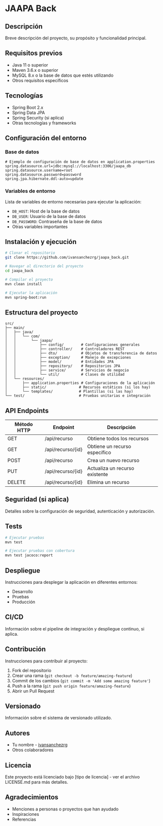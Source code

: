 # JAAPA Back

## Descripción
Breve descripción del proyecto, su propósito y funcionalidad principal.

## Requisitos previos
- Java 11 o superior
- Maven 3.6.x o superior
- MySQL 8.x o la base de datos que estés utilizando
- Otros requisitos específicos

## Tecnologías
- Spring Boot 2.x
- Spring Data JPA
- Spring Security (si aplica)
- Otras tecnologías y frameworks

## Configuración del entorno
### Base de datos
```properties
# Ejemplo de configuración de base de datos en application.properties
spring.datasource.url=jdbc:mysql://localhost:3306/jaapa_db
spring.datasource.username=root
spring.datasource.password=password
spring.jpa.hibernate.ddl-auto=update
```

### Variables de entorno
Lista de variables de entorno necesarias para ejecutar la aplicación:
- `DB_HOST`: Host de la base de datos
- `DB_USER`: Usuario de la base de datos
- `DB_PASSWORD`: Contraseña de la base de datos
- Otras variables importantes

## Instalación y ejecución
```bash
# Clonar el repositorio
git clone https://github.com/ivansanchezrg/jaapa_back.git

# Navegar al directorio del proyecto
cd jaapa_back

# Compilar el proyecto
mvn clean install

# Ejecutar la aplicación
mvn spring-boot:run
```

## Estructura del proyecto
```
src/
├── main/
│   ├── java/
│   │   └── com/
│   │       └── jaapa/
│   │           ├── config/        # Configuraciones generales
│   │           ├── controller/    # Controladores REST
│   │           ├── dto/           # Objetos de transferencia de datos
│   │           ├── exception/     # Manejo de excepciones
│   │           ├── model/         # Entidades JPA
│   │           ├── repository/    # Repositorios JPA
│   │           ├── service/       # Servicios de negocio
│   │           └── util/          # Clases de utilidad
│   └── resources/
│       ├── application.properties # Configuraciones de la aplicación
│       ├── static/               # Recursos estáticos (si los hay)
│       └── templates/            # Plantillas (si las hay)
└── test/                         # Pruebas unitarias e integración
```

## API Endpoints
| Método HTTP | Endpoint | Descripción |
|-------------|----------|-------------|
| GET | /api/recurso | Obtiene todos los recursos |
| GET | /api/recurso/{id} | Obtiene un recurso específico |
| POST | /api/recurso | Crea un nuevo recurso |
| PUT | /api/recurso/{id} | Actualiza un recurso existente |
| DELETE | /api/recurso/{id} | Elimina un recurso |

## Seguridad (si aplica)
Detalles sobre la configuración de seguridad, autenticación y autorización.

## Tests
```bash
# Ejecutar pruebas
mvn test

# Ejecutar pruebas con cobertura
mvn test jacoco:report
```

## Despliegue
Instrucciones para desplegar la aplicación en diferentes entornos:
- Desarrollo
- Pruebas
- Producción

## CI/CD
Información sobre el pipeline de integración y despliegue continuo, si aplica.

## Contribución
Instrucciones para contribuir al proyecto:
1. Fork del repositorio
2. Crear una rama (`git checkout -b feature/amazing-feature`)
3. Commit de los cambios (`git commit -m 'Add some amazing feature'`)
4. Push a la rama (`git push origin feature/amazing-feature`)
5. Abrir un Pull Request

## Versionado
Información sobre el sistema de versionado utilizado.

## Autores
- Tu nombre - [ivansanchezrg](https://github.com/ivansanchezrg)
- Otros colaboradores

## Licencia
Este proyecto está licenciado bajo [tipo de licencia] - ver el archivo LICENSE.md para más detalles.

## Agradecimientos
- Menciones a personas o proyectos que han ayudado
- Inspiraciones
- Referencias

